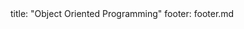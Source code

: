 <frontmatter>
title: "Object Oriented Programming"
footer: footer.md
</frontmatter>

<include src="navbar.md" boilerplate />

<include src="container-inPage-asFlat.md" boilerplate />